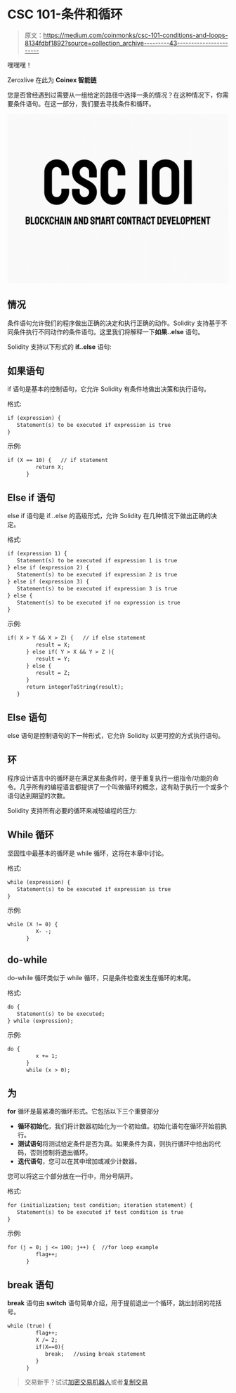 # CSC 101-条件和循环

> 原文：<https://medium.com/coinmonks/csc-101-conditions-and-loops-8134fdbf1892?source=collection_archive---------43----------------------->

嘿嘿嘿！

Zeroxlive 在此为 **Coinex 智能链**

您是否曾经遇到过需要从一组给定的路径中选择一条的情况？在这种情况下，你需要条件语句。在这一部分，我们要去寻找条件和循环。

![](img/78db353f85d00a7149d8bc2b6bc3c9de.png)

## 情况

条件语句允许我们的程序做出正确的决定和执行正确的动作。Solidity 支持基于不同条件执行不同动作的条件语句。这里我们将解释一下**如果..else** 语句。

Solidity 支持以下形式的 **if..else** 语句:

## 如果语句

if 语句是基本的控制语句，它允许 Solidity 有条件地做出决策和执行语句。

格式:

```
if (expression) {
   Statement(s) to be executed if expression is true
}
```

示例:

```
if (X == 10) {   // if statement
         return X;
      }
```

## Else if 语句

else if 语句是 if…else 的高级形式，允许 Solidity 在几种情况下做出正确的决定。

格式:

```
if (expression 1) {
   Statement(s) to be executed if expression 1 is true
} else if (expression 2) {
   Statement(s) to be executed if expression 2 is true
} else if (expression 3) {
   Statement(s) to be executed if expression 3 is true
} else {
   Statement(s) to be executed if no expression is true
}
```

示例:

```
if( X > Y && X > Z) {   // if else statement
         result = X;
      } else if( Y > X && Y > Z ){
         result = Y;
      } else {
         result = Z;
      }       
      return integerToString(result); 
   }
```

## Else 语句

else 语句是控制语句的下一种形式，它允许 Solidity 以更可控的方式执行语句。

## 环

程序设计语言中的循环是在满足某些条件时，便于重复执行一组指令/功能的命令。几乎所有的编程语言都提供了一个叫做循环的概念，这有助于执行一个或多个语句达到期望的次数。

Solidity 支持所有必要的循环来减轻编程的压力:

## While 循环

坚固性中最基本的循环是 while 循环，这将在本章中讨论。

格式:

```
while (expression) {
   Statement(s) to be executed if expression is true
}
```

示例:

```
while (X != 0) {
         X- -;
      }
```

## **do-while**

do-while 循环类似于 while 循环，只是条件检查发生在循环的末尾。

格式:

```
do {
   Statement(s) to be executed;
} while (expression);
```

示例:

```
do {
         x += 1;
      }
      while (x > 0);
```

## 为

**for** 循环是最紧凑的循环形式。它包括以下三个重要部分

*   **循环初始化**，我们将计数器初始化为一个初始值。初始化语句在循环开始前执行。
*   **测试语句**将测试给定条件是否为真。如果条件为真，则执行循环中给出的代码，否则控制将退出循环。
*   **迭代语句**，您可以在其中增加或减少计数器。

您可以将这三个部分放在一行中，用分号隔开。

格式:

```
for (initialization; test condition; iteration statement) {
   Statement(s) to be executed if test condition is true
}
```

示例:

```
for (j = 0; j <= 100; j++) {  //for loop example
         flag++;         
      }
```

## break 语句

**break** 语句由 **switch** 语句简单介绍，用于提前退出一个循环，跳出封闭的花括号。

```
while (true) {
         flag++;
         X /= 2;
         if(X==0){
            break;   //using break statement
         }
      }
```

> 交易新手？试试[加密交易机器人](/coinmonks/crypto-trading-bot-c2ffce8acb2a)或者[复制交易](/coinmonks/top-10-crypto-copy-trading-platforms-for-beginners-d0c37c7d698c)
